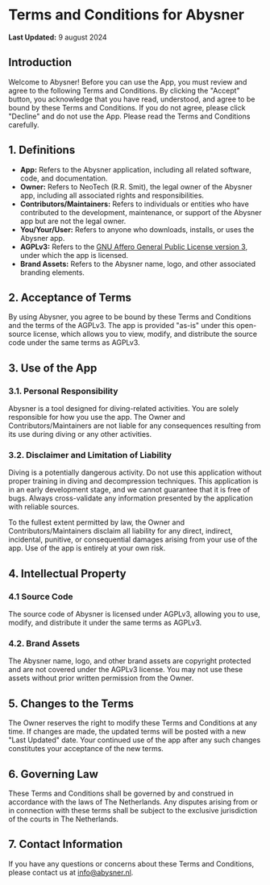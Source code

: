 # Terms and Conditions for Abysner

**Last Updated:** 9 august 2024

## Introduction
Welcome to Abysner! Before you can use the App, you must review and agree to the following Terms and Conditions. By clicking the "Accept" button, you acknowledge that you have read, understood, and agree to be bound by these Terms and Conditions. If you do not agree, please click "Decline" and do not use the App. Please read the Terms and Conditions carefully.

## 1. Definitions

- **App:** Refers to the Abysner application, including all related software, code, and
documentation.
- **Owner:** Refers to NeoTech (R.R. Smit), the legal owner of the Abysner app, including all
associated rights and responsibilities.
- **Contributors/Maintainers:** Refers to individuals or entities who have contributed to the
development, maintenance, or support of the Abysner app but are not the legal owner.
- **You/Your/User:** Refers to anyone who downloads, installs, or uses the Abysner app.
- **AGPLv3:** Refers to the [GNU Affero General Public License version 3](https://www.gnu.org/licenses/agpl-3.0.txt), under which the app is
licensed.
- **Brand Assets:** Refers to the Abysner name, logo, and other associated branding elements.

## 2. Acceptance of Terms
By using Abysner, you agree to be bound by these Terms and Conditions and the terms of the AGPLv3. The app is provided "as-is" under this open-source license, which allows you to view, modify, and distribute the source code under the same terms as AGPLv3.

## 3. Use of the App

### 3.1. Personal Responsibility
Abysner is a tool designed for diving-related activities. You are solely responsible for how you use the app. The Owner and Contributors/Maintainers are not liable for any consequences resulting from its use during diving or any other activities.

### 3.2. Disclaimer and Limitation of Liability
Diving is a potentially dangerous activity. Do not use this application without proper training in diving and decompression techniques. This application is in an early development stage, and we cannot guarantee that it is free of bugs. Always cross-validate any information presented by the application with reliable sources.

To the fullest extent permitted by law, the Owner and Contributors/Maintainers disclaim all liability for any direct, indirect, incidental, punitive, or consequential damages arising from your use of the app. Use of the app is entirely at your own risk.

## 4. Intellectual Property

### 4.1 Source Code
The source code of Abysner is licensed under AGPLv3, allowing you to use, modify, and distribute it under the same terms as AGPLv3.

### 4.2. Brand Assets
The Abysner name, logo, and other brand assets are copyright protected and are not covered under the AGPLv3 license. You may not use these assets without prior written permission from the Owner.

## 5. Changes to the Terms
The Owner reserves the right to modify these Terms and Conditions at any time. If changes are made, the updated terms will be posted with a new "Last Updated" date. Your continued use of the app after any such changes constitutes your acceptance of the new terms.

## 6. Governing Law
These Terms and Conditions shall be governed by and construed in accordance with the laws of The Netherlands. Any disputes arising from or in connection with these terms shall be subject to the exclusive jurisdiction of the courts in The Netherlands.

## 7. Contact Information
If you have any questions or concerns about these Terms and Conditions, please contact us at [info@abysner.nl](mailto:info@abysner.nl).
